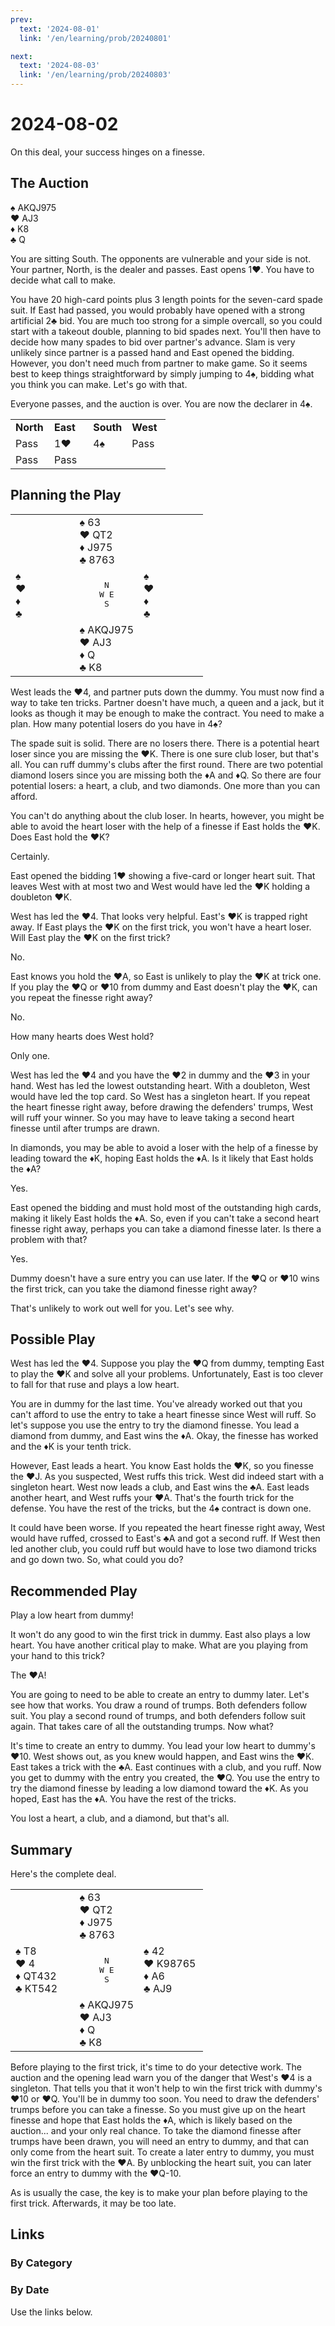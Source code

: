 ```yaml
---
prev:
  text: '2024-08-01'
  link: '/en/learning/prob/20240801'

next:
  text: '2024-08-03'
  link: '/en/learning/prob/20240803'
---
```


# 2024-08-02

On this deal, your success hinges on a finesse.

<Badge type="warning" text="Play"/>

## The Auction

♠️ AKQJ975<br>♥️ AJ3<br>♦️ K8<br>♣️ Q

You are sitting South. The opponents are vulnerable and your side is not. Your partner, North, is the dealer and passes. East opens 1♥️. You have to decide what call to make.

You have 20 high-card points plus 3 length points for the seven-card spade suit. If East had passed, you would probably have opened with a strong artificial 2️♣️ bid. You are much too strong for a simple overcall, so you could start with a takeout double, planning to bid spades next. You'll then have to decide how many spades to bid over partner's advance. Slam is very unlikely since partner is a passed hand and East opened the bidding. However, you don't need much from partner to make game. So it seems best to keep things straightforward by simply jumping to 4️️♠️, bidding what you think you can make. Let's go with that.

Everyone passes, and the auction is over. You are now the declarer in 4♠️.

<div style="text-align: center;">
<table>
	<colgroup>
		<col style="width: 25%;">
		<col style="width: 25%;">
		<col style="width: 25%;">
		<col style="width: 25%;">
	</colgroup>
	<tr>
		<td><b>North</b></td>
		<td><b>East</b></td>
		<td><b>South</b></td>
		<td><b>West</b></td>
	</tr>
	<tr>
		<td>Pass</td>
		<td>1♥️</td>
		<td>4♠️</td>
		<td>Pass</td>
	</tr>
	<tr>
		<td>Pass</td>
		<td>Pass</td>
		<td></td>
		<td></td>
	</tr>
</table>
</div>

## Planning the Play

<table>
	<colgroup>
		<col style="width: 33.33%;">
		<col style="width: 33.33%;">
		<col style="width: 33.33%;">
	</colgroup>
	<tr>
		<td></td>
		<td>♠️ 63<br>♥️ QT2<br>♦️ J975<br>♣️ 8763</td>
		<td></td>
	</tr>
	<tr>
		<td>♠️ <br>♥️ <br>♦️ <br>♣️ </td>
		<td style="text-align: center;"><pre>N<br>W	E<br>S</pre></td>
		<td>♠️ <br>♥️ <br>♦️ <br>♣️ </td>
	</tr>
	<tr>
		<td></td>
		<td>♠️ AKQJ975<br>♥️ AJ3<br>♦️ Q<br>♣️ K8</td>
		<td></td>
	</tr>
</table>

West leads the ♥️4, and partner puts down the dummy. You must now find a way to take ten tricks. Partner doesn't have much, a queen and a jack, but it looks as though it may be enough to make the contract. You need to make a plan. How many potential losers do you have in 4♠️?

The spade suit is solid. There are no losers there. There is a potential heart loser since you are missing the ♥️K. There is one sure club loser, but that's all. You can ruff dummy's clubs after the first round. There are two potential diamond losers since you are missing both the ♦️A and ♦️Q. So there are four potential losers: a heart, a club, and two diamonds. One more than you can afford.

You can't do anything about the club loser. In hearts, however, you might be able to avoid the heart loser with the help of a finesse if East holds the ♥️K. Does East hold the ♥️K?

Certainly.

East opened the bidding 1♥️ showing a five-card or longer heart suit. That leaves West with at most two and West would have led the ♥️K holding a doubleton ♥️K.

West has led the ♥️4. That looks very helpful. East's ♥️K is trapped right away. If East plays the ♥️K on the first trick, you won't have a heart loser. Will East play the ♥️K on the first trick?

No.

East knows you hold the ♥️A, so East is unlikely to play the ♥️K at trick one. If you play the ♥️Q or ♥️10 from dummy and East doesn't play the ♥️K, can you repeat the finesse right away?

No.

How many hearts does West hold?

Only one.

West has led the ♥️4 and you have the ♥️2 in dummy and the ♥️3 in your hand. West has led the lowest outstanding heart. With a doubleton, West would have led the top card. So West has a singleton heart. If you repeat the heart finesse right away, before drawing the defenders' trumps, West will ruff your winner. So you may have to leave taking a second heart finesse until after trumps are drawn.

In diamonds, you may be able to avoid a loser with the help of a finesse by leading toward the ♦️K, hoping East holds the ♦️A. Is it likely that East holds the ♦️A?

Yes.

East opened the bidding and must hold most of the outstanding high cards, making it likely East holds the ♦️A. So, even if you can't take a second heart finesse right away, perhaps you can take a diamond finesse later. Is there a problem with that?

Yes.

Dummy doesn't have a sure entry you can use later. If the ♥️Q or ♥️10 wins the first trick, can you take the diamond finesse right away?

That's unlikely to work out well for you. Let's see why.

## Possible Play

West has led the ♥️4. Suppose you play the ♥️Q from dummy, tempting East to play the ♥️K and solve all your problems. Unfortunately, East is too clever to fall for that ruse and plays a low heart.

You are in dummy for the last time. You've already worked out that you can't afford to use the entry to take a heart finesse since West will ruff. So let's suppose you use the entry to try the diamond finesse. You lead a diamond from dummy, and East wins the ♦️A. Okay, the finesse has worked and the ♦️K is your tenth trick.

However, East leads a heart. You know East holds the ♥️K, so you finesse the ♥️J. As you suspected, West ruffs this trick. West did indeed start with a singleton heart. West now leads a club, and East wins the ♣️A. East leads another heart, and West ruffs your ♥️A. That's the fourth trick for the defense. You have the rest of the tricks, but the 4♠️ contract is down one.

It could have been worse. If you repeated the heart finesse right away, West would have ruffed, crossed to East's ♣️A and got a second ruff. If West then led another club, you could ruff but would have to lose two diamond tricks and go down two. So, what could you do?

## Recommended Play

Play a low heart from dummy!

It won't do any good to win the first trick in dummy. East also plays a low heart. You have another critical play to make. What are you playing from your hand to this trick?

The ♥️A!

You are going to need to be able to create an entry to dummy later. Let's see how that works. You draw a round of trumps. Both defenders follow suit. You play a second round of trumps, and both defenders follow suit again. That takes care of all the outstanding trumps. Now what?

It's time to create an entry to dummy. You lead your low heart to dummy's ♥️10. West shows out, as you knew would happen, and East wins the ♥️K. East takes a trick with the ♣️A. East continues with a club, and you ruff. Now you get to dummy with the entry you created, the ♥️Q. You use the entry to try the diamond finesse by leading a low diamond toward the ♦️K. As you hoped, East has the ♦️A. You have the rest of the tricks.

You lost a heart, a club, and a diamond, but that's all.

## Summary

Here's the complete deal.

<table>
	<colgroup>
		<col style="width: 33.33%;">
		<col style="width: 33.33%;">
		<col style="width: 33.33%;">
	</colgroup>
	<tr>
		<td></td>
		<td>♠️ 63<br>♥️ QT2<br>♦️ J975<br>♣️ 8763</td>
		<td></td>
	</tr>
	<tr>
		<td>♠️ T8<br>♥️ 4<br>♦️ QT432<br>♣️ KT542</td>
		<td style="text-align: center;"><pre>N<br>W	E<br>S</pre></td>
		<td>♠️ 42<br>♥️ K98765<br>♦️ A6<br>♣️ AJ9</td>
	</tr>
	<tr>
		<td></td>
		<td>♠️ AKQJ975<br>♥️ AJ3<br>♦️ Q<br>♣️ K8</td>
		<td></td>
	</tr>
</table>

Before playing to the first trick, it's time to do your detective work. The auction and the opening lead warn you of the danger that West's ♥️4 is a singleton. That tells you that it won't help to win the first trick with dummy's ♥️10 or ♥️Q. You'll be in dummy too soon. You need to draw the defenders' trumps before you can take a finesse. So you must give up on the heart finesse and hope that East holds the ♦️A, which is likely based on the auction... and your only real chance. To take the diamond finesse after trumps have been drawn, you will need an entry to dummy, and that can only come from the heart suit. To create a later entry to dummy, you must win the first trick with the ♥️A. By unblocking the heart suit, you can later force an entry to dummy with the ♥️Q-10.

As is usually the case, the key is to make your plan before playing to the first trick. Afterwards, it may be too late.

## Links

### By Category

[<Badge type="tip" text="<--"/>](/en/learning/prob/20240801)
[<Badge type="tip" text="Calendar"/>](/en/learning/calendar/202408)
[<Badge type="tip" text="-->"/>](/en/learning/prob/20240803)

### By Date

Use the links below.